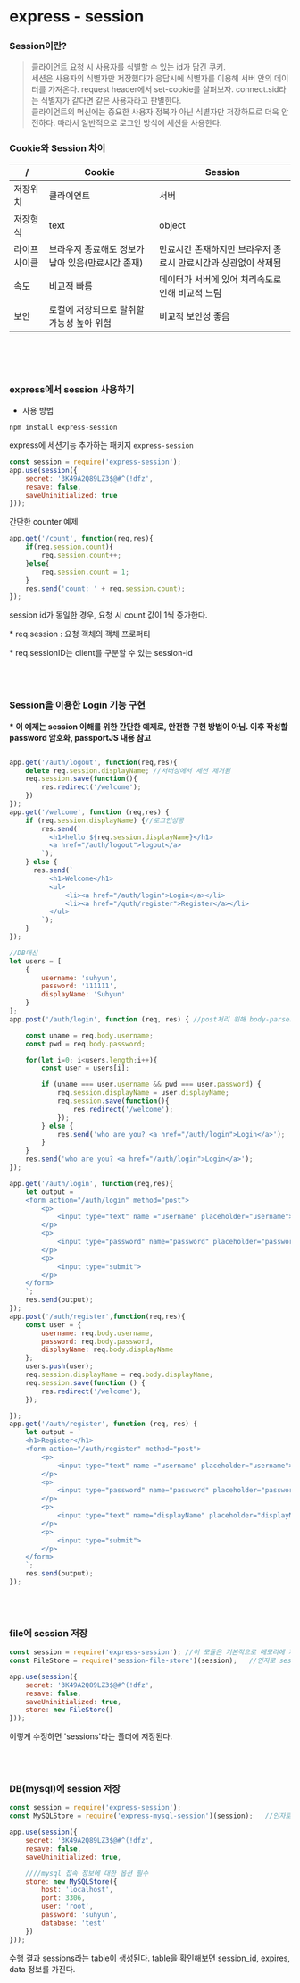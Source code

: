 # express - session
### Session이란?
> 클라이언트 요청 시 사용자를 식별할 수 있는 id가 담긴 쿠키.<br/>
세션은 사용자의 식별자만 저장했다가 응답시에 식별자를 이용해 서버 안의 데이터를 가져온다. request header에서 set-cookie를 살펴보자. connect.sid라는 식별자가 같다면 같은 사용자라고 판별한다.<br/>
클라이언트의 머신에는 중요한 사용자 정복가 아닌 식별자만 저장하므로 더욱 안전하다.
따라서 일반적으로 로그인 방식에 세션을 사용한다.


### Cookie와 Session 차이

/| Cookie | Session
-|-|-
저장위치 |클라이언트|서버
저장형식 |text|object
라이프사이클 | 브라우저 종료해도 정보가 남아 있음(만료시간 존재) | 만료시간 존재하지만 브라우저 종료시 만료시간과 상관없이 삭제됨
속도 | 비교적 빠름 | 데이터가 서버에 있어 처리속도로 인해 비교적 느림
보안 | 로컬에 저장되므로 탈취할 가능성 높아 위험 | 비교적 보안성 좋음

<br/><br/><br/>
### express에서 session 사용하기
- 사용 방법
~~~
npm install express-session
~~~
express에 세션기능 추가하는 패키지 `express-session`


~~~js
const session = require('express-session');
app.use(session({
    secret: '3K49A2Q89LZ3$@#^(!dfz',
    resave: false,
    saveUninitialized: true
}));
~~~

간단한 counter 예제
~~~js
app.get('/count', function(req,res){
    if(req.session.count){
        req.session.count++;
    }else{
        req.session.count = 1;
    }
    res.send('count: ' + req.session.count);
});
~~~
session id가 동일한 경우, 요청 시 count 값이 1씩 증가한다.<br/>

\* req.session : 요청 객체의 객체 프로퍼티<br/>

\* req.sessionID는 client를 구분할 수 있는 session-id


<br/><br/>
### Session을 이용한 Login 기능 구현
**\* 이 예제는 session 이해를 위한 간단한 예제로, 안전한 구현 방법이 아님. 이후 작성할 password 암호화, passportJS 내용 참고**
~~~js

app.get('/auth/logout', function(req,res){
    delete req.session.displayName; //서버상에서 세션 제거됨
    req.session.save(function(){
        res.redirect('/welcome');
    })
});
app.get('/welcome', function (req,res) {
    if (req.session.displayName) {//로그인성공
        res.send(`
          <h1>hello ${req.session.displayName}</h1>
          <a href="/auth/logout">logout</a>
        `);
    } else {
      res.send(`
          <h1>Welcome</h1>
          <ul>
              <li><a href="/auth/login">Login</a></li>
              <li><a href="/quth/register">Register</a></li>
          </ul>
        `);
    }
});

//DB대신
let users = [
    {
        username: 'suhyun',
        password: '111111',
        displayName: 'Suhyun'
    }
];
app.post('/auth/login', function (req, res) { //post처리 위해 body-parser모듈 필요

    const uname = req.body.username;
    const pwd = req.body.password;

    for(let i=0; i<users.length;i++){
        const user = users[i];

        if (uname === user.username && pwd === user.password) {
            req.session.displayName = user.displayName;
            req.session.save(function(){
                res.redirect('/welcome');
            });
        } else {
            res.send('who are you? <a href="/auth/login">Login</a>');
        }
    }
    res.send('who are you? <a href="/auth/login">Login</a>');
});

app.get('/auth/login', function(req,res){
    let output = `
    <form action="/auth/login" method="post">
        <p>
            <input type="text" name ="username" placeholder="username">
        </p>
        <p>
            <input type="password" name="password" placeholder="password">
        </p>
        <p>
            <input type="submit">
        </p>
    </form>
    `;
    res.send(output);
});
app.post('/auth/register',function(req,res){
    const user = {
        username: req.body.username,
        password: req.body.password,
        displayName: req.body.displayName
    };
    users.push(user);
    req.session.displayName = req.body.displayName;
    req.session.save(function () {
        res.redirect('/welcome');
    });

});
app.get('/auth/register', function (req, res) {
    let output = `
    <h1>Register</h1>
    <form action="/auth/register" method="post">
        <p>
            <input type="text" name ="username" placeholder="username">
        </p>
        <p>
            <input type="password" name="password" placeholder="password">
        </p>
        <p>
            <input type="text" name="displayName" placeholder="displayName">
        </p>
        <p>
            <input type="submit">
        </p>
    </form>
    `;
    res.send(output);
});
~~~

<br/><br/>
### file에 session 저장
~~~js
const session = require('express-session'); //이 모듈은 기본적으로 메모리에 저장함
const FileStore = require('session-file-store')(session);   //인자로 session전달
~~~

~~~js
app.use(session({
    secret: '3K49A2Q89LZ3$@#^(!dfz',
    resave: false,
    saveUninitialized: true,
    store: new FileStore()
}));
~~~
이렇게 수정하면 'sessions'라는 폴더에 저장된다.

<br/><br/>
### DB(mysql)에 session 저장
~~~js
const session = require('express-session');
const MySQLStore = require('express-mysql-session')(session);   //인자로 session전달
~~~

~~~js
app.use(session({
    secret: '3K49A2Q89LZ3$@#^(!dfz',
    resave: false,
    saveUninitialized: true,

    ////mysql 접속 정보에 대한 옵션 필수
    store: new MySQLStore({
        host: 'localhost',
        port: 3306,
        user: 'root',
        password: 'suhyun',
        database: 'test'
    })
}));
~~~

수행 결과 sessions라는 table이 생성된다. table을 확인해보면 session_id, expires, data 정보를 가진다.
